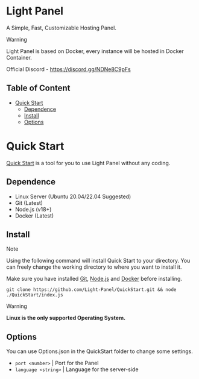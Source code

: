 # Light Panel
A Simple, Fast, Customizable Hosting Panel.

> [!WARNING]
> Light Panel is based on Docker, every instance will be hosted in Docker Container.

Official Discord - https://discord.gg/NDNe8C9pFs

## Table of Content
* [Quick Start](#quick-start)
  * [Dependence](#dependence)
  * [Install](#install)
  * [Options](#options)

# Quick Start
[Quick Start](https://github.com/Light-Panel/QuickStart) is a tool for you to use Light Panel without any coding.

## Dependence
- Linux Server (Ubuntu 20.04/22.04 Suggested)
- Git (Latest)
- Node.js (v18+)
- Docker (Latest)

## Install
> [!NOTE]
> Using the following command will install Quick Start to your directory. You can freely change the working directory to where you want to install it.

Make sure you have installed [Git](https://git-scm.com/), [Node.js](https://nodejs.org/en) and [Docker](https://docs.docker.com/engine/install/) before installing.
```
git clone https://github.com/Light-Panel/QuickStart.git && node ./QuickStart/index.js
```

> [!WARNING]
> **Linux is the only supported Operating System.**

## Options
You can use Options.json in the QuickStart folder to change some settings.

* `port <number>` | Port for the Panel
* `language <string>` | Language for the server-side
